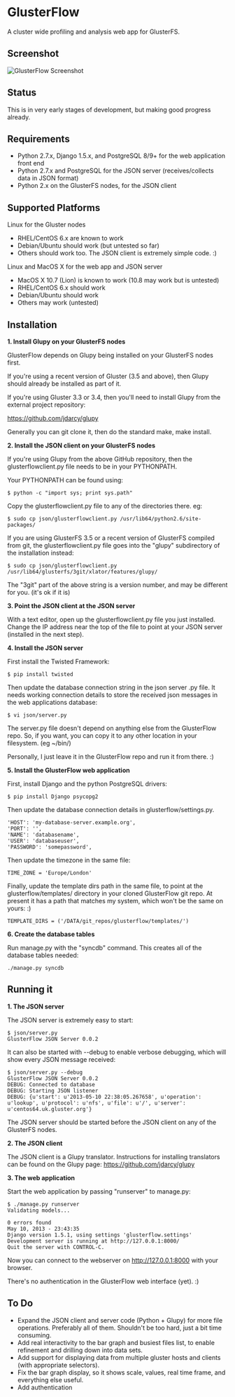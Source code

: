 GlusterFlow
===========

A cluster wide profiling and analysis web app for GlusterFS.

Screenshot
----------

![GlusterFlow Screenshot](https://github.com/justinclift/glusterflow/raw/master/ui/static/ui/screenshots/glusterflow_screenshot_0.0.1.png "GlusterFlow Screenshot")

Status
------

This is in very early stages of development, but making good progress already.

Requirements
------------

* Python 2.7.x, Django 1.5.x, and PostgreSQL 8/9+ for the web application front end
* Python 2.7.x and PostgreSQL for the JSON server (receives/collects data in JSON format)
* Python 2.x on the GlusterFS nodes, for the JSON client

Supported Platforms
-------------------

Linux for the Gluster nodes
* RHEL/CentOS 6.x are known to work
* Debian/Ubuntu should work (but untested so far)
* Others should work too.  The JSON client is extremely simple code. :)

Linux and MacOS X for the web app and JSON server
* MacOS X 10.7 (Lion) is known to work (10.8 may work but is untested)
* RHEL/CentOS 6.x should work
* Debian/Ubuntu should work
* Others may work (untested)

Installation
------------

__1. Install Glupy on your GlusterFS nodes__

GlusterFlow depends on Glupy being installed on your GlusterFS nodes first.

If you're using a recent version of Gluster (3.5 and above), then Glupy should
already be installed as part of it.

If you're using Gluster 3.3 or 3.4, then you'll need to install Glupy from the
external project repository:

  https://github.com/jdarcy/glupy

Generally you can git clone it, then do the standard make, make install.

__2. Install the JSON client on your GlusterFS nodes__

If you're using Glupy from the above GitHub repository, then the
glusterflowclient.py file needs to be in your PYTHONPATH.

Your PYTHONPATH can be found using:

    $ python -c "import sys; print sys.path"

Copy the glusterflowclient.py file to any of the directories there. eg:

    $ sudo cp json/glusterflowclient.py /usr/lib64/python2.6/site-packages/

If you are using GlusterFS 3.5 or a recent version of GlusterFS compiled from
git, the glusterflowclient.py file goes into the "glupy" subdirectory of the
installation instead:

    $ sudo cp json/glusterflowclient.py /usr/lib64/glusterfs/3git/xlator/features/glupy/

The "3git" part of the above string is a version number, and may be different
for you. (it's ok if it is)

__3. Point the JSON client at the JSON server__

With a text editor, open up the glusterflowclient.py file you just installed.
Change the IP address near the top of the file to point at your JSON server
(installed in the next step).

__4. Install the JSON server__

First install the Twisted Framework:

    $ pip install twisted

Then update the database connection string in the json server .py file.  It
needs working connection details to store the received json messages in the
web applications database:

    $ vi json/server.py

The server.py file doesn't depend on anything else from the GlusterFlow repo.
So, if you want, you can copy it to any other location in your filesystem.
(eg ~/bin/)

Personally, I just leave it in the GlusterFlow repo and run it from there. :)

__5. Install the GlusterFlow web application__

First, install Django and the python PostgreSQL drivers:

    $ pip install Django psycopg2

Then update the database connection details in glusterflow/settings.py.

    'HOST': 'my-database-server.example.org',
    'PORT': '',
    'NAME': 'databasename',
    'USER': 'databaseuser',
    'PASSWORD': 'somepassword',

Then update the timezone in the same file:

    TIME_ZONE = 'Europe/London'

Finally, update the template dirs path in the same file, to point at the
glusterflow/templates/ directory in your cloned GlusterFlow git repo. At
present it has a path that matches my system, which won't be the same on
yours: :)

    TEMPLATE_DIRS = ('/DATA/git_repos/glusterflow/templates/')

__6. Create the database tables__

Run manage.py with the "syncdb" command.  This creates all of the database
tables needed:

    ./manage.py syncdb

Running it
----------

__1. The JSON server__

The JSON server is extremely easy to start:

    $ json/server.py
    GlusterFlow JSON Server 0.0.2

It can also be started with --debug to enable verbose debugging, which will
show every JSON message received:

    $ json/server.py --debug
    GlusterFlow JSON Server 0.0.2
    DEBUG: Connected to database
    DEBUG: Starting JSON listener
    DEBUG: {u'start': u'2013-05-10 22:38:05.267658', u'operation': u'lookup', u'protocol': u'nfs', u'file': u'/', u'server': u'centos64.uk.gluster.org'}

The JSON server should be started before the JSON client on any of the
GlusterFS nodes.

__2. The JSON client__

The JSON client is a Glupy translator.  Instructions for installing translators
can be found on the Glupy page: https://github.com/jdarcy/glupy

__3. The web application__

Start the web application by passing "runserver" to manage.py:

    $ ./manage.py runserver
    Validating models...

    0 errors found
    May 10, 2013 - 23:43:35
    Django version 1.5.1, using settings 'glusterflow.settings'
    Development server is running at http://127.0.0.1:8000/
    Quit the server with CONTROL-C.

Now you can connect to the webserver on http://127.0.0.1:8000 with your browser.

There's no authentication in the GlusterFlow web interface (yet). :)

To Do
-----

* Expand the JSON client and server code (Python + Glupy) for more file operations.  Preferably all of them.  Shouldn't be too hard, just a bit time consuming.
* Add real interactivity to the bar graph and busiest files list, to enable refinement and drilling down into data sets.
* Add support for displaying data from multiple gluster hosts and clients (with appropriate selectors).
* Fix the bar graph display, so it shows scale, values, real time frame, and everything else useful.
* Add authentication
